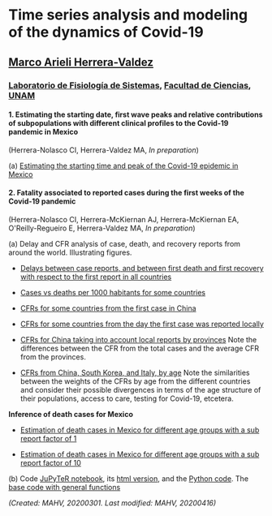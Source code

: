 # Time series analysis and modeling of the dynamics of Covid-19
## [Marco Arieli Herrera-Valdez](https://mahv13.wordpress.com)
### [Laboratorio de Fisiología de Sistemas](https://www.google.com/url?sa=t&rct=j&q=&esrc=s&source=web&cd=5&cad=rja&uact=8&ved=2ahUKEwi9p4KJidroAhUMi6wKHYrSBWcQFjAEegQIAhAB&url=https%3A%2F%2Fmarcoh48.wixsite.com%2Ffisiologiasistemasfc&usg=AOvVaw1RFgV1gOqxbpBJT3Bl6WEq), [Facultad de Ciencias](https://www.google.com/url?sa=t&rct=j&q=&esrc=s&source=web&cd=1&cad=rja&uact=8&ved=2ahUKEwjbiNnQrtvoAhUJA6wKHVI0BXMQFjAAegQIGRAD&url=http%3A%2F%2Fwww.fciencias.unam.mx%2F&usg=AOvVaw1dMRMU_F-IcpmaB1y1H4px), [UNAM](https://www.google.com/url?sa=t&rct=j&q=&esrc=s&source=web&cd=1&cad=rja&uact=8&ved=2ahUKEwivy6_irtvoAhUDaq0KHQVoCcAQFjAAegQIGhAD&url=https%3A%2F%2Fwww.unam.mx%2F&usg=AOvVaw0YWCGJ7FEpDwkcT3EYH-aM)

#### 1. Estimating the starting date, first wave peaks and relative contributions of subpopulations with different clinical profiles to the Covid-19 pandemic in Mexico
(Herrera-Nolasco CI, Herrera-Valdez MA, *In preparation*)

(a) [Estimating the starting time and peak of the Covid-19 epidemic in Mexico](tsam_Covid19_models/figures/Covid19_Mexico_InitialFit_Herrera-Valdez+Herrera-Nolasco_2020.png) 


#### 2. Fatality associated to reported cases during the first weeks of the Covid-19 pandemic

(Herrera-Nolasco CI, Herrera-McKiernan AJ, Herrera-McKiernan EA, O'Reilly-Regueiro E, Herrera-Valdez MA, *In preparation*)

(a) Delay and CFR analysis of case, death, and recovery reports from around the world.
Illustrating figures.

- [Delays between case reports, and between first death and first recovery with respect to the first report in all countries](tsam_Covid19_figures/tsam_Covid19_JHU_delaysAllCountries.png)

- [Cases vs deaths per 1000 habitants for some countries](tsam_Covid19_figures/tsam_Covid19_JHU_cases-deaths_x1000000_JHU.png)

- [CFRs for some countries from the first case in China](tsam_Covid19_figures/tsam_Covid19_cfr_JHU_fromFirstCaseInChina.png)

- [CFRs for some countries from the day the first case was reported locally](tsam_Covid19_figures/tsam_Covid19_JHU_cfr_fromFirstLocalCase.png)

- [CFRs for China taking into account local reports by provinces](tsam_Covid19_figures/tsam_Covid19_JHU_cfr_ProvincesChina_fromFirstLocalReport.png) Note the differences between the CFR from the total cases and the average CFR from the provinces.

- [CFRs from China, South Korea, and Italy, by age](tsam_Covid19_figures/tsam_Covid19_JHU_cfr+propDeathCases_ByAge_China+SKorea+Italy_OneFigure.png) Note the similarities between the weights of the CFRs by age from the different countries and consider their possible divergences in terms of the age structure of their populations, access to care, testing for Covid-19, etcetera.

**Inference of death cases for Mexico**
- [Estimation of death cases in Mexico for different age groups with a sub report factor of 1](tsam_Covid19_figures/tsam_Covid19_JHU_cfr+propDeathCasesByAgeTS_EstimatesMexico_subReportFactor1.png)

- [Estimation of death cases in Mexico for different age groups with a sub report factor of 10](tsam_Covid19_figures/tsam_Covid19_JHU_cfr+propDeathCasesByAgeTS_EstimatesMexico_subReportFactor10.png)

(b) Code
[JuPyTeR notebook](tsam_Covid19_cfrAnalysis/tsam_Covid19_JHU_cfr_Jan2020-.ipynb), its [html version](tsam_Covid19_cfrAnalysis/tsam_Covid19_JHU_cfr_Jan2020-.html), and the [Python  code](tsam_Covid19_cfrAnalysis/tsam_Covid19_JHU_cfr_Jan2020-.py). The [base code with general functions](tsam_Covid19_baseCode.py)

_(Created: MAHV, 20200301. Last modified: MAHV, 20200416)_
